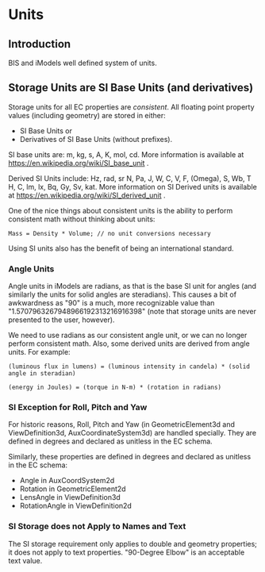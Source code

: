 # Units

<!-- TODO: *THIS CHAPTER HAS NOT YET BEEN REVIEWED* -->

## Introduction

BIS and iModels well defined system of units.

## Storage Units are SI Base Units (and derivatives)

Storage units for all EC properties are *consistent*. All floating point property values (including geometry) are stored in either:

- SI Base Units or
- Derivatives of SI Base Units (without prefixes).

SI base units are: m, kg, s, A, K, mol, cd. More information is available at https://en.wikipedia.org/wiki/SI_base_unit .

Derived SI Units include: Hz, rad, sr N, Pa, J, W, C, V, F, (Omega), S, Wb, T H, C, lm, lx, Bq, Gy, Sv, kat. More information on SI Derived units is available at https://en.wikipedia.org/wiki/SI_derived_unit .

One of the nice things about consistent units is the ability to perform consistent math without thinking about units:

`Mass = Density * Volume; // no unit conversions necessary`

Using SI units also has the benefit of being an international standard.

<!-- TODO: Clarify...
### Not all Metric Units are SI Units

It is important to remember that not all metric units satisfy the units requirements. Units such as kilometer, millimeter, kilowatt and millivolt are neither SI Base Units nor are derived from SI Base Units (without prefix).
 -->

### Angle Units

Angle units in iModels are radians, as that is the base SI unit for angles (and similarly the units for solid angles are steradians). This causes a bit of awkwardness as "90" is a much, more recognizable value  than "1.5707963267948966192313216916398" (note that storage units are never presented to the user, however).

We need to use radians as our consistent angle unit, or we can no longer perform consistent math. Also, some derived units are derived from angle units. For example:

`(luminous flux in lumens) = (luminous intensity in candela) * (solid angle in steradian)`

`(energy in Joules) = (torque in N-m) * (rotation in radians)`

### SI Exception for Roll, Pitch and Yaw

For historic reasons, Roll, Pitch and Yaw (in GeometricElement3d and ViewDefinition3d, AuxCoordinateSystem3d) are handled specially. They are defined in degrees and declared as unitless in the EC schema.

Similarly, these properties are defined in degrees and declared as unitless in the EC schema:

- Angle in AuxCoordSystem2d
- Rotation in GeometricElement2d
- LensAngle in ViewDefinition3d
- RotationAngle in ViewDefinition2d

### SI Storage does not Apply to Names and Text

The SI storage requirement only applies to double and geometry properties; it does not apply to text properties. "90-Degree Elbow" is an acceptable text value.

<!-- TODO
## Presentation Units

## Standard AEC Units

## Presentation Rules
-->
